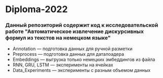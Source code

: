 # Diploma-2022

### Данный репозиторий содержит код к исследовательской работе "Автоматическое извлечение дискурсивных формул из текстов на немецком языке"

* Annotation — подготовка данных для ручной разметки
* Preprocess — подготовка данных для даталоадера
* Embeddings — выгрузка только немецких эмбеддингов из файла
* RNN, GRU, LSTM —  эксперименты на ячейках
* Data_Experiments — эксперименты с разным объемом данных 
